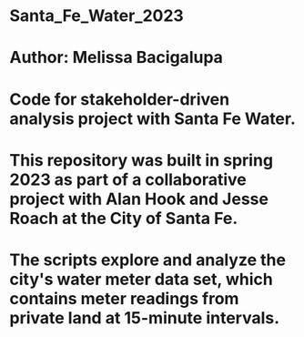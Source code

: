 # Santa_Fe_Water_2023
# Author: Melissa Bacigalupa
# Code for stakeholder-driven analysis project with Santa Fe Water.
# This repository was built in spring 2023 as part of a collaborative project with Alan Hook and Jesse Roach at the City of Santa Fe.
# The scripts explore and analyze the city's water meter data set, which contains meter readings from private land at 15-minute intervals.

